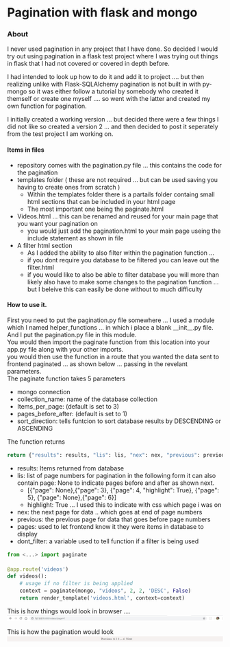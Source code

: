 # Pagination with flask and mongo

### About

I never used pagination in any project that I have done. So decided I would try out using pagination in a 
flask test project where I was trying out things in flask that I had not covered or covered in depth before.  

I had intended to look up how to do it and add it to project .... but then realizing unlike with
Flask-SQLAlchemy pagination is not built in with py-mongo so it was either follow a tutorial by somebody who created it themself or create one myself .... so went with the latter and created my own function for pagination.  

I initially created a working version ... but decided there were a few things I did not like so created a version 2
... and then decided to post it seperately from the test project I am working on.  

#### Items in files

- repository comes with the pagination.py file ... this contains the code for the pagination
- templates folder ( these are not required ... but can be used saving you having to create ones from scratch )
  - Within the templates folder there is a partails folder containg small html sections that can be included in your html page
  - The most important one being the paginate.html
- Videos.html ... this can be renamed and reused for your main page that you want your pagination on 
  - you would just add the pagination.html to your main page useing the include statement as shown in file
- A filter html section 
  - As I added the ability to also  filter within the pagination function ... 
  - if you dont require you database to be filtered you can leave out the filter.html
  - if you would like to also be able to filter database you will more than likely also have to make some changes to the pagination function ... but I beleive this can easily be done without to much difficulty



#### How to use it.

First you need to put the pagination.py file somewhere ... I used a module which I named helper_functions ... in which i place a blank \_\_init\_\_.py file.
And I put the pagination.py file in this module.  
You would then import the paginate function from this location into your app.py file along with your other imports.    
you would then use the function in a route that you wanted the data sent to frontend paginated ... as shown below ... passing in the 
revelant parameters.  
The paginate function takes 5 parameters  
- mongo connection
- collection_name: name of the database collection
- Items_per_page: (default is set to 3)
- pages_before_after: (default is set to 1)
- sort_direction: tells funtcion to sort database results by DESCENDING or ASCENDING

The function returns  
```python
return {"results": results, "lis": lis, "nex": nex, "previous": previous, "dont_filter": dont_filter, 'pages': True}
```

- results: Items returned from database
- lis: list of page numbers for pagination in the following form it can also contain page: None to indicate pages before and after as shown next.
  - [{"page": None},{"page": 3}, {"page": 4, "highlight": True}, {"page": 5}, {"page": None},{"page": 6}]
  - highlight: True ... I used this to indicate with css which page i was on 
- nex: the next page for data .. which goes at end of page numbers
- previous: the previous page for data that goes before page numbers
- pages: used to let frontend know it they were items in database to display
- dont_filter: a variable used to tell function if a filter is being used

```python
from <...> import paginate

@app.route('videos')
def videos():
    # usage if no filter is being applied
    context = paginate(mongo, "videos", 2, 2, 'DESC', False)
    return render_template('videos.html', context=context)
```
This is how things would look in browser .... 
![A test image](images/browser.jpg)

This is how the pagination would look  
![A test image](images/pagination.jpg)